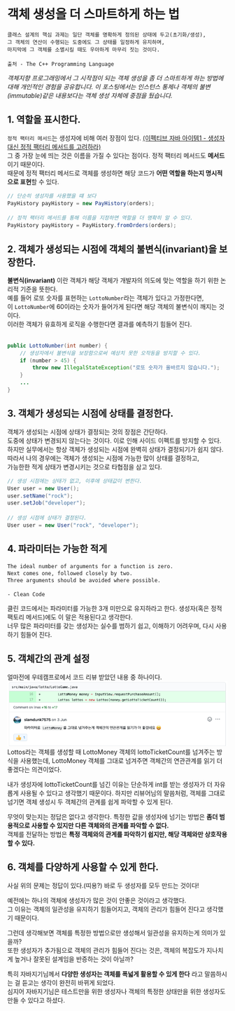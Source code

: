 # 객체 생성을 더 스마트하게 하는 법

```
클래스 설계의 핵심 과제는 일단 객체를 명확하게 정의된 상태에 두고(초기화/생성),
그 객체의 연산이 수행되는 도중에도 그 상태를 일정하게 유지하며, 
마지막에 그 객체를 소멸시킬 때도 우아하게 마무리 짓는 것이다.

출처 - The C++ Programming Language
```
*객체지향 프로그래밍에서 그 시작점이 되는 객체 생성을 좀 더 스마트하게 하는 방법에 대해 개인적인 경험을 공유합니다. 
이 포스팅에서는 인스턴스 통제나 객체의 불변(immutable)같은 내용보다는 객체 생성 자체에 중점을 뒀습니다.*

## 1. 역할을 표시한다.

`정적 팩터리 메서드`는 생성자에 비해 여러 장점이 있다. 
[(이펙티브 자바 아이템1 - 생성자 대신 정적 팩터리 메서드를 고려하라)](https://github.com/Meet-Coder-Study/book-effective-java/blob/main/2%EC%9E%A5/1_%EC%83%9D%EC%84%B1%EC%9E%90_%EB%8C%80%EC%8B%A0_%EC%A0%95%EC%A0%81%20%ED%8C%A9%ED%84%B0%EB%A6%AC_%EB%A9%94%EC%84%9C%EB%93%9C%EB%A5%BC_%EA%B3%A0%EB%A0%A4%ED%95%98%EB%9D%BC_%EC%B5%9C%EB%9D%BD%EC%A4%80.md)  
그 중 가장 눈에 띄는 것은 이름을 가질 수 있다는 점이다.
정적 팩터리 메서드도 **메서드**이기 때문이다.  
때문에 정적 팩터리 메서드로 객체를 생성하면 해당 코드가 **어떤 역할을 하는지 명시적으로 표현**할 수 있다.

```java
// 단순히 생성자를 사용했을 떄 보다
PayHistory payHistory = new PayHistory(orders);

// 정적 팩터리 메서드를 통해 이름을 지정하면 역할을 더 명확히 알 수 있다.
PayHistory payHistory = PayHistory.fromOrders(orders);
```

## 2. 객체가 생성되는 시점에 객체의 불변식(invariant)을 보장한다.

**불변식(invariant)** 이란 객체가 해당 객체가 개발자의 의도에 맞는 역할을 하기 위한 논리적 기준을 뜻한다.  
예를 들어 로또 숫자를 표현하는 `LottoNumber`라는 객체가 있다고 가정한다면,  
이 `LottoNumber`에 60이라는 숫자가 들어가게 된다면 해당 객체의 불변식이 깨지는 것이다.  
이러한 객체가 유효하게 로직을 수행한다면 결과를 예측하기 힘들어 진다.
```java

public LottoNumber(int number) {
    // 생성자에서 불변식을 보장함으로써 예상치 못한 오작동을 방지할 수 있다.
    if (number > 45) {
        throw new IllegalStateException("로또 숫자가 올바르지 않습니다.");
    }
    ...
}
```

## 3. 객체가 생성되는 시점에 상태를 결정한다.

객체가 생성되는 시점에 상태가 결정되는 것의 장점은 간단하다.  
도중에 상태가 변경되지 않는다는 것이다. 이로 인해 사이드 이펙트를 방지할 수 있다.  
하지만 실무에서는 항상 객체가 생성되는 시점에 완벽히 상태가 결정되기가 쉽지 않다.  
따라서 나의 경우에는 객체가 생성되는 시점에 가능한 많이 상태를 결정하고,  
가능한한 적게 상태가 변경시키는 것으로 타협점을 삼고 있다.

```java
// 생성 시점에는 상태가 없고, 이후에 상태값이 변한다.
User user = new User();
user.setName("rock");
user.setJob("developer");

// 생성 시점에 상태가 결정된다.
User user = new User("rock", "developer");
```

## 4. 파라미터는 가능한 적게

```
The ideal number of arguments for a function is zero.
Next comes one, followed closely by two.
Three arguments should be avoided where possible.

- Clean Code
```
클린 코드에서는 파라미터를 가능한 3개 미만으로 유지하라고 한다. 생성자(혹은 정적 팩토리 메서드)에도 이 말은 적용된다고 생각한다.  
너무 많은 파라미터를 갖는 생성자는 실수를 범하기 쉽고, 이해하기 어려우며, 다시 사용하기 힘들어 진다.

## 5. 객체간의 관계 설정

얼마전에 우테캠프로에서 코드 리뷰 받았던 내용 중 하나이다.  
![](./images/createInstance1.png)
Lottos라는 객체를 생성할 때 LottoMoney 객체의 lottoTicketCount를 넘겨주는 방식을 사용했는데,
LottoMoney 객체를 그대로 넘겨주면 객체간의 연관관계를 읽기 더 좋겠다는 의견이었다.

내가 생성자에 lottoTicketCount를 넘긴 이유는 단순하게 int를 받는 생성자가 더 자유롭게 사용될 수 있다고 생각했기 때문이다.
하지만 리뷰어님의 말씀처럼, 객체를 그대로 넘기면 객체 생성시 두 객체간의 관계를 쉽게 파악할 수 있게 된다.

무엇이 맞는지는 정답은 없다고 생각한다.
특정한 값을 생성자에 넘기는 방법은 **좀더 범용적으로 사용할 수 있지만 다른 객체와의 관계를 파악할 수 없다.**  
객체를 전달하는 방법은 **특정 객체와의 관계를 파악하기 쉽지만, 해당 객체와만 상호작용할 수 있다.**

## 6. 객체를 다양하게 사용할 수 있게 한다.

사실 위의 문제는 정답이 있다.(띠용?) 바로 두 생성자를 모두 만드는 것이다!  

예전에는 하나의 객체에 생성자가 많은 것이 안좋은 것이라고 생각했다.  
그 이유는 객체의 일관성을 유지하기 힘들어지고, 객체의 관리가 힘들어 진다고 생각했기 때문이다.  

그런데 생각해보면 객체를 특정한 방법으로만 생성해서 일관성을 유지하는게 의미가 있을까?  
또한 생성자가 추가됨으로 객체의 관리가 힘들어 진다는 것은, 객체의 복잡도가 지나치게 높거나 잘못된 설계임을 반증하는 것이 아닐까?

특히 자바지기님께서 **다양한 생성자는 객체를 폭넓게 활용할 수 있게 한다** 라고 말씀하시는 걸 듣고는 생각이 완전히 바뀌게 되었다.  
심지어 자바지기님은 테스트만을 위한 생성자나 객체의 특정한 상태만을 위한 생성자도 만들 수 있다고 하셨다.

